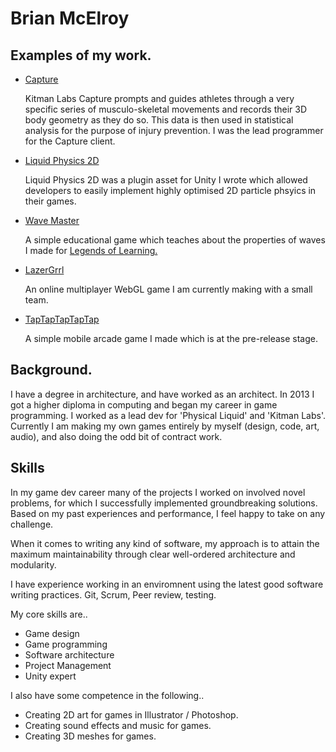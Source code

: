 # Brian McElroy

## Examples of my work.

* [Capture](https://youtu.be/30xvRLjY0jU)

   Kitman Labs Capture prompts and guides athletes through a very specific series of musculo-skeletal movements and records their 3D body geometry as they do so. This data is then used in  statistical analysis for the purpose of injury prevention.
   I was the lead programmer for the Capture client.  
   
* [Liquid Physics 2D](https://youtu.be/9qU3aVAADZY) 
	
	Liquid Physics 2D was a plugin asset for Unity I wrote which allowed developers to easily implement highly optimised 2D particle phsyics in their games. 
	
* [Wave Master](https://youtu.be/F8nCd9Dje20)

	A simple educational game which teaches about the properties of waves I made for [Legends of Learning.](https://www.legendsoflearning.com/)
	
* [LazerGrrl](https://youtu.be/2v2QToOUFO4)

	An online multiplayer WebGL game I am currently making with a small team.
	
* [TapTapTapTapTap](https://youtu.be/D9OVPMaNwfY)

	A simple mobile arcade game I made which is at the pre-release stage.

## Background.

I have a degree in architecture, and have worked as an architect.
In 2013 I got a higher diploma in computing and began my career in game programming.
I worked as a lead dev for 'Physical Liquid' and 'Kitman Labs'.
Currently I am making my own games entirely by myself (design, code, art, audio), and also doing the odd bit of contract work. 

## Skills

In my game dev career many of the projects I worked on involved novel problems, for which I successfully implemented groundbreaking solutions. Based on my past experiences and performance, I feel happy to take on any challenge.

When it comes to writing any kind of software, my approach is to attain the maximum maintainability through clear  well-ordered architecture and modularity.

I have experience working in an enviromnent using the latest good software writing practices. Git, Scrum, Peer review, testing.  

My core skills are..

* Game design
* Game programming
* Software architecture
* Project Management
* Unity expert

I also have some competence in the following..

* Creating 2D art for games in Illustrator / Photoshop.
* Creating sound effects and music for games.
* Creating 3D meshes for games.
